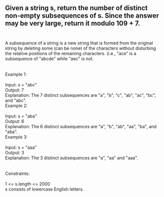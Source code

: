 ## Given a string s, return the number of distinct non-empty subsequences of s. Since the answer may be very large, return it modulo 109 + 7. <br> <br> 
A subsequence of a string is a new string that is formed from the original string by deleting some (can be none) of the characters without disturbing the relative positions of the remaining characters. (i.e., "ace" is a subsequence of "abcde" while "aec" is not. <br> <br> <br> 
Example 1: <br> <br> 
Input: s = "abc" <br> 
Output: 7 <br> 
Explanation: The 7 distinct subsequences are "a", "b", "c", "ab", "ac", "bc", and "abc". <br> 
Example 2: <br> <br> 
Input: s = "aba" <br> 
Output: 6 <br> 
Explanation: The 6 distinct subsequences are "a", "b", "ab", "aa", "ba", and "aba". <br> 
Example 3: <br> <br> 
Input: s = "aaa" <br> 
Output: 3 <br> 
Explanation: The 3 distinct subsequences are "a", "aa" and "aaa". <br> <br> <br> 
Constraints: <br> <br> 
1 <= s.length <= 2000 <br> 
s consists of lowercase English letters. <br> 

